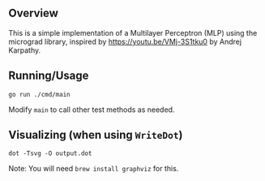 
## Overview

This is a simple implementation of a Multilayer Perceptron (MLP) using the micrograd library, inspired by https://youtu.be/VMj-3S1tku0 by Andrej Karpathy.

## Running/Usage

```
go run ./cmd/main
```

Modify `main` to call other test methods as needed.

## Visualizing (when using `WriteDot`)

```
dot -Tsvg -O output.dot
```

Note: You will need `brew install graphviz` for this.
